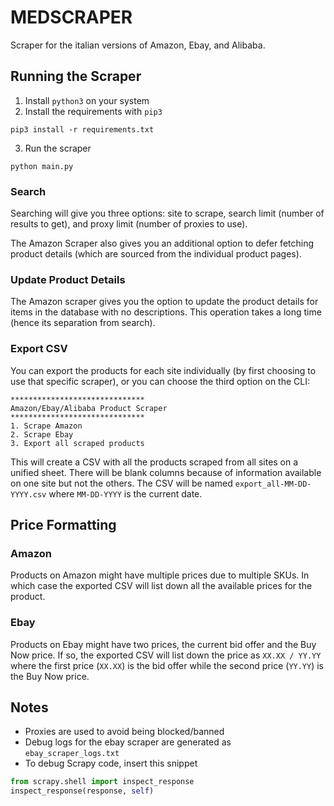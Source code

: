 # MEDSCRAPER

Scraper for the italian versions of Amazon, Ebay, and Alibaba.

## Running the Scraper
  
  
1. Install `python3` on your system
2. Install the requirements with `pip3`

```shell
pip3 install -r requirements.txt
```

3. Run the scraper

```shell
python main.py
```

### Search

Searching will give you three options: site to scrape, search limit (number of results to get), and proxy limit (number of proxies to use).

The Amazon Scraper also gives you an additional option to defer fetching product details (which are sourced from the individual product pages).

### Update Product Details

The Amazon scraper gives you the option to update the product details for items in the database with no descriptions. This operation takes a long time (hence its separation from search).

### Export CSV

You can export the products for each site individually (by first choosing to use that specific scraper), or you can choose the third option on the CLI:

```shell
******************************
Amazon/Ebay/Alibaba Product Scraper
******************************
1. Scrape Amazon
2. Scrape Ebay
3. Export all scraped products
```

This will create a CSV with all the products scraped from all sites on a unified sheet. There will be blank columns because of information available on one site but not the others. The CSV will be named `export_all-MM-DD-YYYY.csv` where `MM-DD-YYYY` is the current date.

## Price Formatting

### Amazon

Products on Amazon might have multiple prices due to multiple SKUs. In which case the exported CSV will list down all the available prices for the product.

### Ebay

Products on Ebay might have two prices, the current bid offer and the Buy Now price. If so, the exported CSV will list down the price as `XX.XX / YY.YY` where the first price (`XX.XX`) is the bid offer while the second price (`YY.YY`) is the Buy Now price.

## Notes

* Proxies are used to avoid being blocked/banned
* Debug logs for the ebay scraper are generated as `ebay_scraper_logs.txt`
* To debug Scrapy code, insert this snippet

```python
from scrapy.shell import inspect_response
inspect_response(response, self)
```
